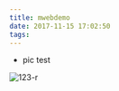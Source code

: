 ```yaml
---
title: mwebdemo
date: 2017-11-15 17:02:50
tags:
---
```



- pic test

![123-r](http://ozgd8nrlr.bkt.gdipper.com/2017-11-19-bg.jpg?imageView2/2/w/200)




